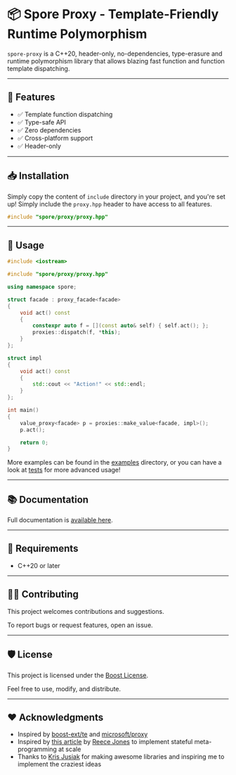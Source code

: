 # 📦 Spore Proxy - Template-Friendly Runtime Polymorphism

`spore-proxy` is a C++20, header-only, no-dependencies, type-erasure and runtime polymorphism library that allows
blazing fast function and function template dispatching.

---

## 🚀 Features

- ✅ Template function dispatching
- ✅ Type-safe API
- ✅ Zero dependencies
- ✅ Cross-platform support
- ✅ Header-only

---

## 📥 Installation

Simply copy the content of `include` directory in your project, and you're set up! Simply include the `proxy.hpp` header
to have access to all features.

```cpp
#include "spore/proxy/proxy.hpp"
```

---

## 🧪 Usage

```cpp
#include <iostream>

#include "spore/proxy/proxy.hpp"

using namespace spore;

struct facade : proxy_facade<facade>
{
    void act() const
    {
        constexpr auto f = [](const auto& self) { self.act(); };
        proxies::dispatch(f, *this);
    }
};

struct impl
{
    void act() const
    {
        std::cout << "Action!" << std::endl;
    }
};

int main()
{
    value_proxy<facade> p = proxies::make_value<facade, impl>();
    p.act();

    return 0;
}
```

More examples can be found in the [examples](examples) directory, or you can have a look
at [tests](tests/src/t_proxy.cpp) for more advanced usage!

---

## 📚 Documentation

Full documentation is [available here](docs/AdvancedUsage.md).

---

## 🧰 Requirements

- C++20 or later

---

## 🧑‍💻 Contributing

This project welcomes contributions and suggestions.

To report bugs or request features, open an issue.

---

## 🛡️ License

This project is licensed under the [Boost License](LICENSE).

Feel free to use, modify, and distribute.

---

## ❤️ Acknowledgments

- Inspired by [boost-ext/te](https://github.com/boost-ext/te) and [microsoft/proxy](https://github.com/microsoft/proxy)
- Inspired by [this article](https://mc-deltat.github.io/articles/stateful-metaprogramming-cpp20)
  by [Reece Jones](https://github.com/ReeceJones) to implement stateful meta-programming at scale
- Thanks to [Kris Jusiak](https://github.com/kris-jusiak) for making awesome libraries and inspiring me to implement
  the craziest ideas